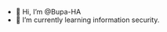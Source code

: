 - 👋 Hi, I’m @Bupa-HA
- 🌱 I’m currently learning information security. 

<!---
Bupa-HA/Bupa-HA is a ✨ special ✨ repository because its `README.md` (this file) appears on your GitHub profile.
You can click the Preview link to take a look at your changes.
--->
